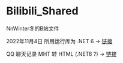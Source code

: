 # Bilibili_Shared
NnWinter冬的B站文件

2022年11月4日 所用运行库为 .NET 6 -> <a href="https://dotnet.microsoft.com/zh-cn/download/dotnet/6.0">链接<a>

QQ 聊天记录 MHT 转 HTML (.NET6 ?) -> <a href="https://github.com/515621078/QQ_Mht_Message_To_Html">链接<a>
